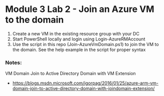 # Module 3 Lab 2 - Join an Azure VM to the domain

1. Create a new VM in the existing resource group with your DC
2. Start PowerShell locally and login using Login-AzureRMAccount
3. Use the script in this repo (Join-AzureVmDomain.ps1) to join the VM to the domain. See the help example in the script for proper syntax


### Notes:

VM Domain Join to Active Directory Domain with VM Extension
* https://blogs.msdn.microsoft.com/igorpag/2016/01/25/azure-arm-vm-domain-join-to-active-directory-domain-with-joindomain-extension/
